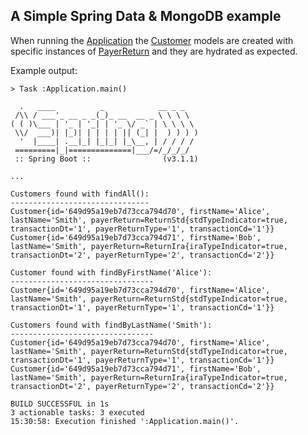 ## A Simple Spring Data & MongoDB example

When running the [Application](src/main/java/com/example/springmongoinheritance/Application.java) the 
[Customer](src/main/java/com/example/springmongoinheritance/models/Customer.java) models are created with specific instances of 
[PayerReturn](src/main/java/com/example/springmongoinheritance/models/PayerReturn.java) and they are hydrated as expected.


Example output:

```shell
> Task :Application.main()

  .   ____          _            __ _ _
 /\\ / ___'_ __ _ _(_)_ __  __ _ \ \ \ \
( ( )\___ | '_ | '_| | '_ \/ _` | \ \ \ \
 \\/  ___)| |_)| | | | | || (_| |  ) ) ) )
  '  |____| .__|_| |_|_| |_\__, | / / / /
 =========|_|==============|___/=/_/_/_/
 :: Spring Boot ::                (v3.1.1)

...

Customers found with findAll():
-------------------------------
Customer{id='649d95a19eb7d73cca794d70', firstName='Alice', lastName='Smith', payerReturn=ReturnStd{stdTypeIndicator=true, transactionDt='1', payerReturnType='1', transactionCd='1'}}
Customer{id='649d95a19eb7d73cca794d71', firstName='Bob', lastName='Smith', payerReturn=ReturnIra{iraTypeIndicator=true, transactionDt='2', payerReturnType='2', transactionCd='2'}}

Customer found with findByFirstName('Alice'):
--------------------------------
Customer{id='649d95a19eb7d73cca794d70', firstName='Alice', lastName='Smith', payerReturn=ReturnStd{stdTypeIndicator=true, transactionDt='1', payerReturnType='1', transactionCd='1'}}

Customers found with findByLastName('Smith'):
--------------------------------
Customer{id='649d95a19eb7d73cca794d70', firstName='Alice', lastName='Smith', payerReturn=ReturnStd{stdTypeIndicator=true, transactionDt='1', payerReturnType='1', transactionCd='1'}}
Customer{id='649d95a19eb7d73cca794d71', firstName='Bob', lastName='Smith', payerReturn=ReturnIra{iraTypeIndicator=true, transactionDt='2', payerReturnType='2', transactionCd='2'}}

BUILD SUCCESSFUL in 1s
3 actionable tasks: 3 executed
15:30:58: Execution finished ':Application.main()'.
```